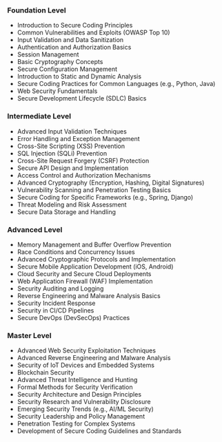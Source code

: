 ### Foundation Level

*   Introduction to Secure Coding Principles
*   Common Vulnerabilities and Exploits (OWASP Top 10)
*   Input Validation and Data Sanitization
*   Authentication and Authorization Basics
*   Session Management
*   Basic Cryptography Concepts
*   Secure Configuration Management
*   Introduction to Static and Dynamic Analysis
*   Secure Coding Practices for Common Languages (e.g., Python, Java)
*   Web Security Fundamentals
*   Secure Development Lifecycle (SDLC) Basics

### Intermediate Level

*   Advanced Input Validation Techniques
*   Error Handling and Exception Management
*   Cross-Site Scripting (XSS) Prevention
*   SQL Injection (SQLi) Prevention
*   Cross-Site Request Forgery (CSRF) Protection
*   Secure API Design and Implementation
*   Access Control and Authorization Mechanisms
*   Advanced Cryptography (Encryption, Hashing, Digital Signatures)
*   Vulnerability Scanning and Penetration Testing Basics
*   Secure Coding for Specific Frameworks (e.g., Spring, Django)
*   Threat Modeling and Risk Assessment
*   Secure Data Storage and Handling

### Advanced Level

*   Memory Management and Buffer Overflow Prevention
*   Race Conditions and Concurrency Issues
*   Advanced Cryptographic Protocols and Implementation
*   Secure Mobile Application Development (iOS, Android)
*   Cloud Security and Secure Cloud Deployments
*   Web Application Firewall (WAF) Implementation
*   Security Auditing and Logging
*   Reverse Engineering and Malware Analysis Basics
*   Security Incident Response
*   Security in CI/CD Pipelines
*   Secure DevOps (DevSecOps) Practices

### Master Level

*   Advanced Web Security Exploitation Techniques
*   Advanced Reverse Engineering and Malware Analysis
*   Security of IoT Devices and Embedded Systems
*   Blockchain Security
*   Advanced Threat Intelligence and Hunting
*   Formal Methods for Security Verification
*   Security Architecture and Design Principles
*   Security Research and Vulnerability Disclosure
*   Emerging Security Trends (e.g., AI/ML Security)
*   Security Leadership and Policy Management
*   Penetration Testing for Complex Systems
*   Development of Secure Coding Guidelines and Standards


